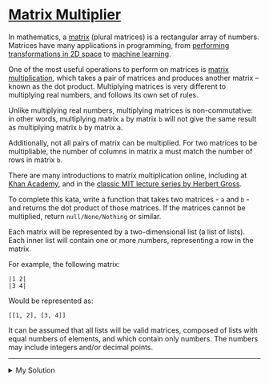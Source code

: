 # [Matrix Multiplier](https://www.codewars.com/kata/573248f48e531896770001f9)

In mathematics, a [matrix](https://en.wikipedia.org/wiki/Matrix_%28mathematics%29) (plural matrices) is a rectangular array of numbers. Matrices have many applications in programming, from [performing transformations in 2D space](https://www.mathplanet.com/education/geometry/transformations/transformation-using-matrices) to [machine learning](https://videolectures.net/icml09_dhillon_itmcml/).

One of the most useful operations to perform on matrices is [matrix multiplication](https://en.wikipedia.org/wiki/Matrix_multiplication), which takes a pair of matrices and produces another matrix – known as the dot product. Multiplying matrices is very different to multiplying real numbers, and follows its own set of rules.

Unlike multiplying real numbers, multiplying matrices is non-commutative: in other words, multiplying matrix `a` by matrix `b` will not give the same result as multiplying matrix `b` by matrix a.

Additionally, not all pairs of matrix can be multiplied. For two matrices to be multipliable, the number of columns in matrix a must match the number of rows in matrix `b`.

There are many introductions to matrix multiplication online, including at [Khan Academy](https://www.khanacademy.org/math/precalculus/precalc-matrices/multiplying-matrices-by-matrices/v/matrix-multiplication-intro), and in the [classic MIT lecture series by Herbert Gross](https://www.youtube.com/watch?v=MfN1lqArwAg).

To complete this kata, write a function that takes two matrices - `a` and `b` - and returns the dot product of those matrices. If the matrices cannot be multiplied, return `null/None/Nothing` or similar.

Each matrix will be represented by a two-dimensional list (a list of lists). Each inner list will contain one or more numbers, representing a row in the matrix.

For example, the following matrix:

```
|1 2|
|3 4|
```

Would be represented as:

```
[[1, 2], [3, 4]]
```

It can be assumed that all lists will be valid matrices, composed of lists with equal numbers of elements, and which contain only numbers. The numbers may include integers and/or decimal points.

---

<details><summary>My Solution</summary>

```js
const getMatrixProduct = (a, b) => {
  // Check if matrices can be multiplied
  if (a[0].length !== b.length) return null

  // Initialize a result matrix with the same number of rows as matrix 'a' and the same number of columns as matrix 'b'
  return a.map(rowA =>
    // For each row in matrix 'a', map over each column in matrix 'b'
    b[0].map((_, colIdx) =>
      // Calculate the dot product of the current row from matrix 'a' and the current column from matrix 'b'
      rowA.reduce((sum, valueA, i) => sum + valueA * b[i][colIdx], 0)
    )
  )
}
```

</details>
